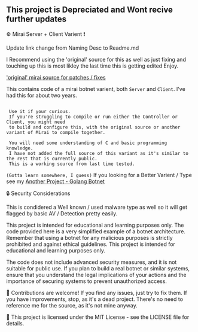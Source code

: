 ## This project is Depreciated and Wont recive further updates

:gear: Mirai Server + Client Varient ❗

Update link change from Naming Desc to Readme.md  

I Recommend using the 'original' source for this as well as just fixing 
and touching up this is most likley the last time this is getting edited Enjoy.

[ 'original' mirai source  for patches / fixes ](https://github.com/jgamblin/Mirai-Source-Code)

This contains code of a mirai botnet varient, both `Server` and `Client`.  I've had this for about two years.

```

 Use it if your curious.
 If you're struggling to compile or run either the Controller or Client, you might need 
 to build and configure this, with the original source or another variant of Mirai to compile together.

 You will need some understanding of C and basic programming knowledge.
 I have not added the full source of this variant as it's similar to the rest that is currently public.
 This is a working source from last time tested.

```

`
(Gotta learn somewhere, I guess)
`
If you looking for a Better Varient / Type see my
[ Another Project - Golang Botnet ](https://github.com/Birdo1221/Better-Go-Cnc/)

:lock: Security Considerations

This is condidered a Well known / used malware type as well so it will get flagged by basic AV / Detection pretty easily.

This project is intended for educational and learning purposes only. The code provided here is a very simplified example of a botnet architecture. Remember that using a botnet for any malicious purposes is strictly prohibited and against ethical guidelines. This project is intended for educational and learning purposes only.

The code does not include advanced security measures, and it is not suitable for public use. If you plan to build a real botnet or similar systems, ensure that you understand the legal implications of your actions and the importance of securing systems to prevent unauthorized access.

:handshake: Contributions are welcome! If you find any issues, just try to fix them. If you have improvements, stop, as it's a dead project. There's no need to reference me for the source, as it's not mine anyway.

:page_with_curl: This project is licensed under the MIT License - see the LICENSE file for details.

